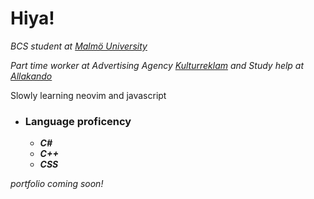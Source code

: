 # Hiya!

*BCS student at [Malmö University](https://mau.se/)*

*Part time worker at Advertising Agency [Kulturreklam](https://www.kulturreklam.se/) and Study help at [Allakando](https://www.allakando.se/)*

Slowly learning neovim and javascript

- ### Language proficency
  - ***C#***
  - ***C++***
  - ***CSS***

*portfolio coming soon!*
